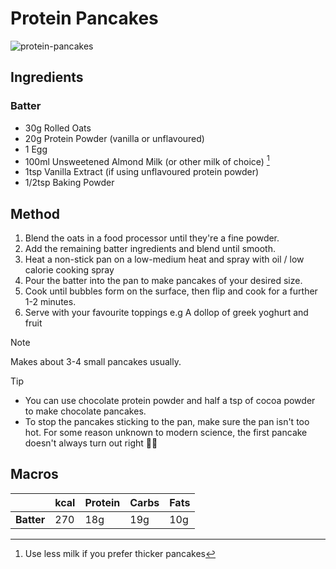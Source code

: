 # Protein Pancakes

![protein-pancakes](https://github.com/user-attachments/assets/0a3b05d1-7314-4b7f-ade7-7c344b1aeda8)

## Ingredients

### Batter
 * 30g Rolled Oats
 * 20g Protein Powder (vanilla or unflavoured)
 * 1 Egg
 * 100ml Unsweetened Almond Milk (or other milk of choice) [^1]
 * 1tsp Vanilla Extract (if using unflavoured protein powder)
 * 1/2tsp Baking Powder

## Method
1. Blend the oats in a food processor until they're a fine powder.
2. Add the remaining batter ingredients and blend until smooth.
3. Heat a non-stick pan on a low-medium heat and spray with oil / low calorie cooking spray
4. Pour the batter into the pan to make pancakes of your desired size.
5. Cook until bubbles form on the surface, then flip and cook for a further 1-2 minutes.
6. Serve with your favourite toppings e.g A dollop of greek yoghurt and fruit

> [!NOTE]
> Makes about 3-4 small pancakes usually.

> [!TIP]
> - You can use chocolate protein powder and half a tsp of cocoa powder to make chocolate pancakes.
> - To stop the pancakes sticking to the pan, make sure the pan isn't too hot. For some reason unknown to modern science, the first pancake doesn't always turn out right 🤷‍♂️

## Macros
|                          | kcal | Protein | Carbs | Fats |
| ------------------------ |------| ------- |------ |----- |
| **Batter**               | 270  | 18g     | 19g   | 10g  |

[^1]: Use less milk if you prefer thicker pancakes
